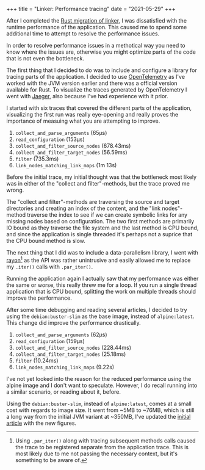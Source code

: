 +++
title = "Linker: Performance tracing"
date = "2021-05-29"
+++

After I completed the [Rust migration of linker](../linker-rust-migration/), I
was dissatisfied with the runtime performance of the application. This caused
me to spend some additional time to attempt to resolve the performance issues.

In order to resolve performance issues in a methotical way you need to know
where the issues are, otherwise you might optimize parts of the code that is
not even the bottleneck.

The first thing that I decided to do was to include and configure a library
for tracing parts of the application. I decided to use
[OpenTelemetry](https://opentelemetry.io/) as I've worked with the JVM version
earlier and there was a official version available for Rust. To visualize the
traces generated by OpenTelemetry I went with
[Jaeger](https://www.jaegertracing.io/), also because I've had experience with
it prior.

I started with six traces that covered the different parts of the application,
visualizing the first run was really eye-opening and really proves the
importance of measuing what you are attempting to improve.

1. `collect_and_parse_arguments` (65μs)
1. `read_configuration` (153μs)
1. `collect_and_filter_source_nodes` (678.43ms)
1. `collect_and_filter_target_nodes` (56.59ms)
1. `filter` (735.3ms)
1. `link_nodes_matching_link_maps` (1m 13s)

Before the initial trace, my initial thought was that the bottleneck most
likely was in either of the "collect and filter"-methods, but the trace proved
me wrong.

The "collect and filter"-methods are traversing the source and target
directories and creating an index of the content, and the "link nodes"-method
traverse the index to see if we can create symbolic links for any missing nodes
based on configuration. The two first methods are primarily IO bound as they
traverse the file system and the last method is CPU bound, and since the
application is single threaded it's perhaps not a suprice that the CPU bound
method is slow.

The next thing that I did was to include a data-parallelism library, I went
with [rayon](https://crates.io/crates/rayon)[^1] as the API was rather
unintrusive and easily allowed me to replace my `.iter()` calls with
`.par_iter()`.

Running the application again I actually saw that my performance was either
the same or worse, this really threw me for a loop. If you run a single thread
application that is CPU bound, splitting the work on multiple threads should
improve the performance.

After some time debugging and reading several articles, I decided to try using
the `debian:buster-slim` as the base image, instead of `alpine:latest`. This
change did improve the performance drastically.

1. `collect_and_parse_arguments` (62μs)
1. `read_configuration` (159μs)
1. `collect_and_filter_source_nodes` (228.44ms)
1. `collect_and_filter_target_nodes` (25.18ms)
1. `filter` (10.24ms)
1. `link_nodes_matching_link_maps` (9.22s)

I've not yet looked into the reason for the reduced performance using the
alpine image and I don't want to speculate. However, I do recall running into
a similar scenario, or reading about it, before.

Using the `debian:buster-slim`, instead of `alpine:latest`, comes at a small
cost with regards to image size. It went from ~5MB to ~76MB, which is still
a long way from the initial JVM variant at ~350MB, I've updated the
[initial article](../linker-rust-migration/) with the new figures.

[^1]: Using `.par_iter()` along with tracing subsequent methods calls caused
      the trace to be registered separate from the application trace. This is
      most likely due to me not passing the necessary context, but it's
      something to be aware of.
